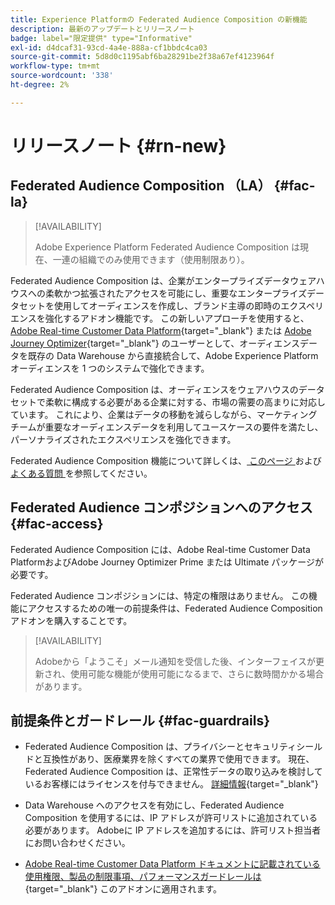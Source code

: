 ```yaml
---
title: Experience Platformの Federated Audience Composition の新機能
description: 最新のアップデートとリリースノート
badge: label="限定提供" type="Informative"
exl-id: d4dcaf31-93cd-4a4e-888a-cf1bbdc4ca03
source-git-commit: 5d8d0c1195abf6ba28291be2f38a67ef4123964f
workflow-type: tm+mt
source-wordcount: '338'
ht-degree: 2%

---
```


# リリースノート {#rn-new}

## Federated Audience Composition （LA） {#fac-la}

>[!AVAILABILITY]
>
>Adobe Experience Platform Federated Audience Composition は現在、一連の組織でのみ使用できます（使用制限あり）。
>

Federated Audience Composition は、企業がエンタープライズデータウェアハウスへの柔軟かつ拡張されたアクセスを可能にし、重要なエンタープライズデータセットを使用してオーディエンスを作成し、ブランド主導の即時のエクスペリエンスを強化するアドオン機能です。 この新しいアプローチを使用すると、[Adobe Real-time Customer Data Platform](https://experienceleague.adobe.com/en/docs/experience-platform/segmentation/home){target="_blank"} または [Adobe Journey Optimizer](https://experienceleague.adobe.com/ja/docs/journey-optimizer/using/ajo-home){target="_blank"} のユーザーとして、オーディエンスデータを既存の Data Warehouse から直接統合して、Adobe Experience Platform オーディエンスを 1 つのシステムで強化できます。

Federated Audience Composition は、オーディエンスをウェアハウスのデータセットで柔軟に構成する必要がある企業に対する、市場の需要の高まりに対応しています。 これにより、企業はデータの移動を減らしながら、マーケティングチームが重要なオーディエンスデータを利用してユースケースの要件を満たし、パーソナライズされたエクスペリエンスを強化できます。 

Federated Audience Composition 機能について詳しくは、[ このページ ](get-started.md) および [ よくある質問 ](get-started.md#faq) を参照してください。

## Federated Audience コンポジションへのアクセス {#fac-access}

Federated Audience Composition には、Adobe Real-time Customer Data PlatformおよびAdobe Journey Optimizer Prime または Ultimate パッケージが必要です。

Federated Audience コンポジションには、特定の権限はありません。 この機能にアクセスするための唯一の前提条件は、Federated Audience Composition アドオンを購入することです。

>[!AVAILABILITY]
>
>Adobeから「ようこそ」メール通知を受信した後、インターフェイスが更新され、使用可能な機能が使用可能になるまで、さらに数時間かかる場合があります。
>

## 前提条件とガードレール {#fac-guardrails}

* Federated Audience Composition は、プライバシーとセキュリティシールドと互換性があり、医療業界を除くすべての業界で使用できます。 現在、Federated Audience Composition は、正常性データの取り込みを検討しているお客様にはライセンスを付与できません。 [詳細情報](https://experienceleague.adobe.com/en/docs/events/customer-data-management-voices-recordings/governance/healthcare-shield){target="_blank"}

* Data Warehouse へのアクセスを有効にし、Federated Audience Composition を使用するには、IP アドレスが許可リストに追加されている必要があります。 Adobeに IP アドレスを追加するには、許可リスト担当者にお問い合わせください。

* [Adobe Real-time Customer Data Platform ドキュメントに記載されている使用権限、製品の制限事項、パフォーマンスガードレールは ](https://experienceleague.adobe.com/en/docs/experience-platform/profile/guardrails){target="_blank"} このアドオンに適用されます。
